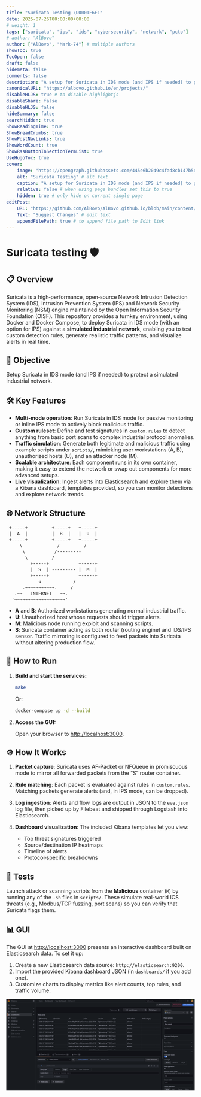 ```yaml
---
title: "Suricata Testing \U0001F6E1"
date: 2025-07-26T00:00:00+00:00
# weight: 1
tags: ["suricata", "ips", "ids", "cybersecurity", "network", "pcto"]
# author: "AlBovo"
author: ["AlBovo", "Mark-74"] # multiple authors
showToc: true
TocOpen: false
draft: false
hidemeta: false
comments: false
description: "A setup for Suricata in IDS mode (and IPS if needed) to protect a simulated industrial network."
canonicalURL: "https://albovo.github.io/en/projects/"
disableHLJS: true # to disable highlightjs
disableShare: false
disableHLJS: false
hideSummary: false
searchHidden: true
ShowReadingTime: true
ShowBreadCrumbs: true
ShowPostNavLinks: true
ShowWordCount: true
ShowRssButtonInSectionTermList: true
UseHugoToc: true
cover:
    image: "https://opengraph.githubassets.com/445e6b2049c4fad8cb147b5da751e926d1d64c4841191f921acedb27e91492e4/AlBovo/Suricata-Testing" # image path/url
    alt: "Suricata Testing" # alt text
    caption: "A setup for Suricata in IDS mode (and IPS if needed) to protect a simulated industrial network." # display caption under cover
    relative: false # when using page bundles set this to true
    hidden: true # only hide on current single page
editPost:
    URL: "https://github.com/AlBovo/AlBovo.github.io/blob/main/content/en"
    Text: "Suggest Changes" # edit text
    appendFilePath: true # to append file path to Edit link
---
```

# Suricata testing 🛡️

## 📋 Overview

Suricata is a high‑performance, open‑source Network Intrusion Detection System (IDS), Intrusion Prevention System (IPS) and Network Security Monitoring (NSM) engine maintained by the Open Information Security Foundation (OISF). 
This repository provides a turnkey environment, using Docker and Docker Compose, to deploy Suricata in IDS mode (with an option for IPS) against a **simulated industrial network**, enabling you to test custom detection rules, generate realistic traffic patterns, and visualize alerts in real time.

## 🎯 Objective

Setup Suricata in IDS mode (and IPS if needed) to protect a simulated industrial network.

## 🛠️ Key Features

- **Multi‑mode operation**: Run Suricata in IDS mode for passive monitoring or inline IPS mode to actively block malicious traffic.
- **Custom ruleset**: Define and test signatures in `custom.rules` to detect anything from basic port scans to complex industrial protocol anomalies.  
- **Traffic simulation**: Generate both legitimate and malicious traffic using example scripts under `scripts/`, mimicking user workstations (A, B), unauthorized hosts (U), and an attacker node (M).  
- **Scalable architecture**: Each component runs in its own container, making it easy to extend the network or swap out components for more advanced setups.  
- **Live visualization**: Ingest alerts into Elasticsearch and explore them via a Kibana dashboard, templates provided, so you can monitor detections and explore network trends.

## 🌐 Network Structure

```
 +-----+         +-----+   +-----+
 |  A  |         |  B  |   |  U  |
 +-----+         +-----+   +-----+ 
     \             /         /
      \           /---------
       \         /
         +-----+           +-----+
         |  S  | --------- |  M  |
         +-----+           +-----+
            ⇅            /
      .~~~~~~~~~~~.     /
   .~~   INTERNET   ~~.
  '~~~~~~~~~~~~~~~~~~~'
```

- **A** and **B**: Authorized workstations generating normal industrial traffic.  
- **U**: Unauthorized host whose requests should trigger alerts.  
- **M**: Malicious node running exploit and scanning scripts.  
- **S**: Suricata container acting as both router (routing engine) and IDS/IPS sensor. Traffic mirroring is configured to feed packets into Suricata without altering production flow.

## 🚀 How to Run

1. **Build and start the services:**
    ```bash
    make
    ```

    Or:

    ```bash
    docker-compose up -d --build
    ```

2. **Access the GUI:**
    
    Open your browser to [http://localhost:3000](http://localhost:3000).

## ⚙️ How It Works

1. **Packet capture**: Suricata uses AF‑Packet or NFQueue in promiscuous mode to mirror all forwarded packets from the “S” router container.
2. **Rule matching**: Each packet is evaluated against rules in `custom.rules`. Matching packets generate alerts (and, in IPS mode, can be dropped).
3. **Log ingestion**: Alerts and flow logs are output in JSON to the `eve.json` log file, then picked up by Filebeat and shipped through Logstash into Elasticsearch.
4. **Dashboard visualization**: The included Kibana templates let you view:

   * Top threat signatures triggered
   * Source/destination IP heatmaps
   * Timeline of alerts
   * Protocol‑specific breakdowns

## 🧪 Tests

Launch attack or scanning scripts from the **Malicious** container (`M`) by running any of the `.sh` files in `scripts/`. These simulate real-world ICS threats (e.g., Modbus/TCP fuzzing, port scans) so you can verify that Suricata flags them.

## 📊 GUI

The GUI at [http://localhost:3000](http://localhost:3000) presents an interactive dashboard built on Elasticsearch data.
To set it up:

1. Create a new Elasticsearch data source: `http://elasticsearch:9200`.
2. Import the provided Kibana dashboard JSON (in `dashboards/` if you add one).
3. Customize charts to display metrics like alert counts, top rules, and traffic volume.

![suriacta-gui](/images/suricata.png)
